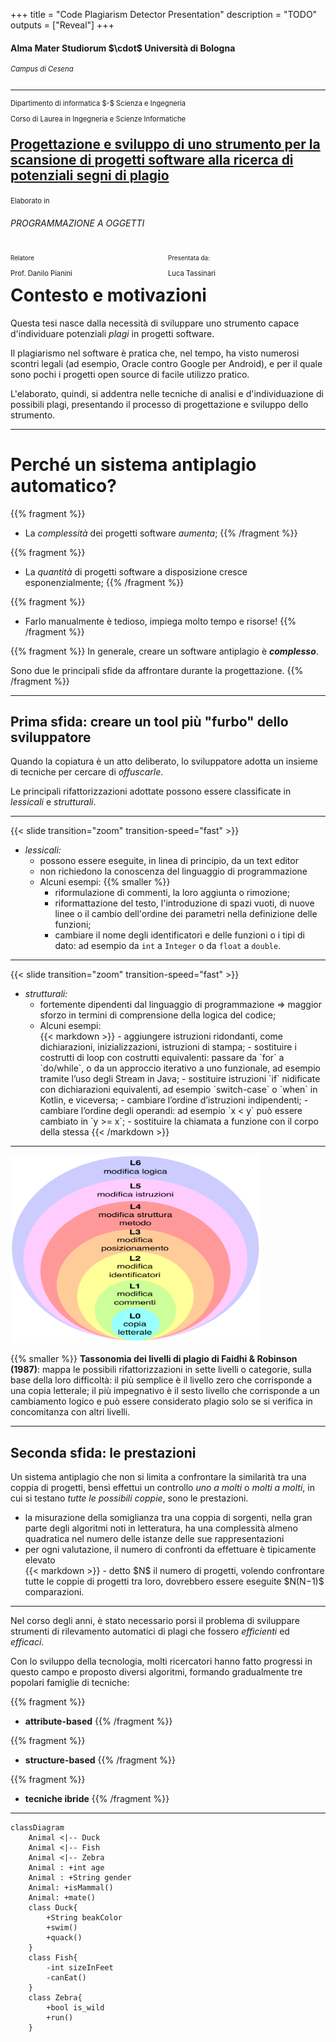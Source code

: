+++
title = "Code Plagiarism Detector Presentation"
description = "TODO"
outputs = ["Reveal"]
+++

<section data-noprocess>
    <h4>Alma Mater Studiorum $\cdot$ Università di Bologna</h4>
    <h6 style="font-size:0.8em;">Campus di Cesena</h6>
    <hr/>
    <p style="font-size:0.8em;">Dipartimento di informatica $-$ Scienza e Ingegneria</p>
    <p style="font-size:0.8em;">Corso di Laurea in Ingegneria e Scienze Informatiche</p>
    <h2 style="margin:1em 0"><a href="https://github.com/tassiLuca/bachelor-thesis/releases/latest">Progettazione e sviluppo di uno strumento per la scansione di progetti software alla ricerca di potenziali segni di plagio</a></h2>
    <p style="font-size:0.8em; margin-bottom:0">Elaborato in</p>
    <h6>PROGRAMMAZIONE A OGGETTI</h6>
    <div style="margin-top:1em;">
        <div style="width:50%; border-box:none; float: left">
            <p style="font-size:0.7em">Relatore</p>
            <p style="font-size:0.8em">Prof. Danilo Pianini</p>
        </div>
        <div style="width:50%; border-box:none; float: right">
            <p style="font-size:0.7em;">Presentata da:</p>
            <p style="font-size:0.8em;">Luca Tassinari</p>
        </div>
    </div>
</section>

---

# Contesto e motivazioni

Questa tesi nasce dalla necessità di sviluppare uno strumento capace d'individuare potenziali *plagi* in progetti software.

Il plagiarismo nel software è pratica che, nel tempo, ha visto numerosi scontri legali (ad esempio, Oracle contro Google per Android), e per il quale sono pochi i progetti open source di facile utilizzo pratico.

L'elaborato, quindi, si addentra nelle tecniche di analisi e d'individuazione di possibili plagi, presentando il processo di progettazione e sviluppo dello strumento.

---

# Perché un sistema antiplagio **automatico**?

{{% fragment %}}
- La *complessità* dei progetti software *aumenta*;
{{% /fragment %}}

{{% fragment %}}
- La *quantità* di progetti software a disposizione cresce esponenzialmente;
{{% /fragment %}}

{{% fragment %}}
- Farlo manualmente è tedioso, impiega molto tempo e risorse!
{{% /fragment %}}

{{% fragment %}}
In generale, creare un software antiplagio è **_complesso_**. 

Sono due le principali sfide da affrontare durante la progettazione.
{{% /fragment %}}

---

## Prima sfida: creare un tool più "furbo" dello sviluppatore

Quando la copiatura è un atto deliberato, lo sviluppatore adotta un insieme di tecniche per cercare di _offuscarle_.

Le principali rifattorizzazioni adottate possono essere classificate in _lessicali_ e _strutturali_.

---

{{< slide transition="zoom" transition-speed="fast" >}}
- _lessicali:_
  - possono essere eseguite, in linea di principio, da un text editor
  - non richiedono la conoscenza del linguaggio di programmazione
  - Alcuni esempi:
    {{% smaller %}}
    - riformulazione di commenti, la loro aggiunta o rimozione;
    - riformattazione del testo, l'introduzione di spazi vuoti, di nuove linee o il cambio dell'ordine dei parametri nella definizione delle funzioni;
    -  cambiare il nome degli identificatori e delle funzioni o i tipi di dato: ad esempio da `int` a `Integer` o da `float` a `double`.
---

{{< slide transition="zoom" transition-speed="fast" >}}
- _strutturali:_
  - fortemente dipendenti dal linguaggio di programmazione $\Rightarrow$ maggior sforzo in termini di comprensione della logica del codice;
  - Alcuni esempi:
    <div class="smaller">
    {{< markdown >}}
    - aggiungere istruzioni ridondanti, come dichiarazioni, inizializzazioni, istruzioni di stampa;
    - sostituire i costrutti di loop con costrutti equivalenti: passare da `for` a `do/while`, o da un approccio iterativo a uno funzionale, ad esempio tramite l’uso degli Stream in Java;
    - sostituire istruzioni `if` nidificate con dichiarazioni equivalenti, ad esempio `switch-case` o `when` in Kotlin, e viceversa;
    - cambiare l’ordine d’istruzioni indipendenti;
    - cambiare l’ordine degli operandi: ad esempio `x < y` può essere cambiato in `y >= x`;
    - sostituire la chiamata a funzione con il corpo della stessa
    {{< /markdown >}}
    </div>

---

<img src="01-levels-of-plagiarism.pdf"  width="400" height="300">

{{% smaller %}}
**Tassonomia dei livelli di plagio di Faidhi & Robinson (1987)**: mappa le possibili rifattorizzazioni in sette livelli o categorie, sulla base della loro difficoltà: il più semplice è il livello zero che corrisponde a una copia letterale; il più impegnativo è il sesto livello che corrisponde a un cambiamento logico e può essere considerato plagio solo se si verifica in concomitanza con altri livelli.

---

## Seconda sfida: le prestazioni

Un sistema antiplagio che non si limita a confrontare la similarità tra una coppia di progetti, bensì effettui un controllo _uno a molti_ o _molti a molti_, in cui si testano _tutte le possibili coppie_, sono le prestazioni.

- la misurazione della somiglianza tra una coppia di sorgenti, nella gran parte degli algoritmi noti in letteratura, ha una complessità almeno quadratica nel numero delle istanze delle sue rappresentazioni
- per ogni valutazione, il numero di confronti da effettuare è tipicamente elevato
  <div class="smaller">
  {{< markdown >}}
  - detto $N$ il numero di progetti, volendo confrontare tutte le coppie di progetti tra loro, dovrebbero essere eseguite $N(N−1)$ comparazioni.
  </div>

---

Nel corso degli anni, è stato necessario porsi il problema di sviluppare strumenti di rilevamento automatici di plagi che fossero _efficienti_ ed _efficaci_.

Con lo sviluppo della tecnologia, molti ricercatori hanno fatto progressi in questo campo e proposto diversi algoritmi, formando gradualmente tre popolari famiglie di tecniche:

{{% fragment %}}
- **attribute-based**
{{% /fragment %}}

{{% fragment %}}
- **structure-based**
{{% /fragment %}}

{{% fragment %}}
- **tecniche ibride**
{{% /fragment %}}

---

```mermaid
classDiagram
    Animal <|-- Duck
    Animal <|-- Fish
    Animal <|-- Zebra
    Animal : +int age
    Animal : +String gender
    Animal: +isMammal()
    Animal: +mate()
    class Duck{
        +String beakColor
        +swim()
        +quack()
    }
    class Fish{
        -int sizeInFeet
        -canEat()
    }
    class Zebra{
        +bool is_wild
        +run()
    }
```
